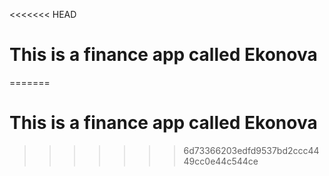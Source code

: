 <<<<<<< HEAD
# This is a finance app called Ekonova
=======
# This is a finance app called Ekonova
>>>>>>> 6d73366203edfd9537bd2ccc4449cc0e44c544ce
